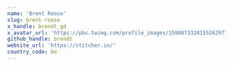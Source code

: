 ```yaml
---
name: 'Brent Roose'
slug: brent-roose
x_handle: brendt_gd
x_avatar_url: 'https://pbs.twimg.com/profile_images/1598673328155262977/c_95AZZ8_200x200.jpg'
github_handle: brendt
website_url: 'https://stitcher.io/'
country_code: be
---
```

